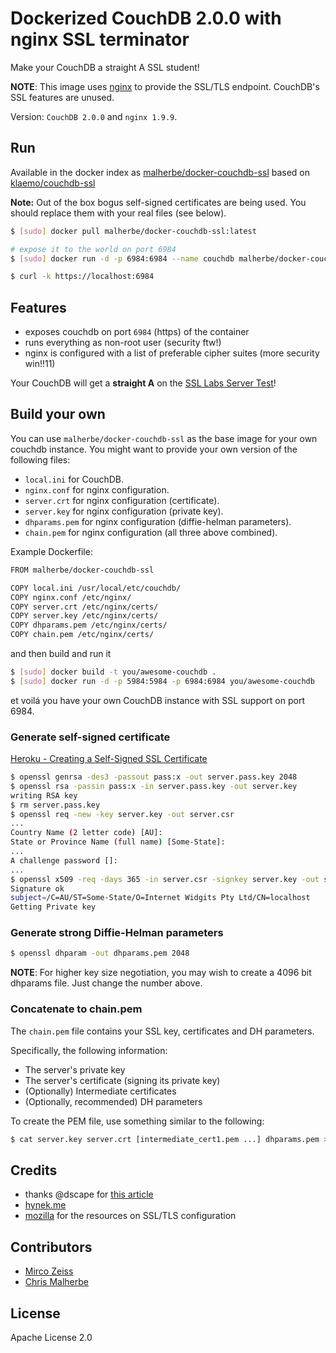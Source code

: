 # Dockerized CouchDB 2.0.0 with nginx SSL terminator

Make your CouchDB a straight A SSL student!

**NOTE**: This image uses [nginx](http://nginx.org/) to provide the SSL/TLS endpoint.  CouchDB's SSL features are unused.

Version: `CouchDB 2.0.0` and `nginx 1.9.9`.

## Run

Available in the docker index as [malherbe/docker-couchdb-ssl](https://hub.docker.com/r/malherbe/docker-couchdb-ssl/)
based on [klaemo/couchdb-ssl](https://hub.docker.com/r/klaemo/couchdb-ssl/)

__Note:__ Out of the box bogus self-signed certificates are being used.
You should replace them with your real files (see below).

```bash
$ [sudo] docker pull malherbe/docker-couchdb-ssl:latest

# expose it to the world on port 6984
$ [sudo] docker run -d -p 6984:6984 --name couchdb malherbe/docker-couchdb-ssl

$ curl -k https://localhost:6984
```

## Features

* exposes couchdb on port `6984` (https) of the container
* runs everything as non-root user (security ftw!)
* nginx is configured with a list of preferable cipher suites (more security win!!11)

Your CouchDB will get a __straight A__ on the [SSL Labs Server Test](https://www.ssllabs.com/ssltest/)!

## Build your own

You can use `malherbe/docker-couchdb-ssl` as the base image for your own couchdb instance.
You might want to provide your own version of the following files:

* `local.ini` for CouchDB.
* `nginx.conf` for nginx configuration.
* `server.crt` for nginx configuration (certificate).
* `server.key` for nginx configuration (private key).
* `dhparams.pem` for nginx configuration (diffie-helman parameters).
* `chain.pem` for nginx configuration (all three above combined).

Example Dockerfile:

```bash
FROM malherbe/docker-couchdb-ssl

COPY local.ini /usr/local/etc/couchdb/
COPY nginx.conf /etc/nginx/
COPY server.crt /etc/nginx/certs/
COPY server.key /etc/nginx/certs/
COPY dhparams.pem /etc/nginx/certs/
COPY chain.pem /etc/nginx/certs/
```

and then build and run it

```bash
$ [sudo] docker build -t you/awesome-couchdb .
$ [sudo] docker run -d -p 5984:5984 -p 6984:6984 you/awesome-couchdb
```

et voilá you have your own CouchDB instance with SSL support on port 6984.

### Generate self-signed certificate

[Heroku - Creating a Self-Signed SSL Certificate](https://devcenter.heroku.com/articles/ssl-certificate-self)

```bash
$ openssl genrsa -des3 -passout pass:x -out server.pass.key 2048
$ openssl rsa -passin pass:x -in server.pass.key -out server.key
writing RSA key
$ rm server.pass.key
$ openssl req -new -key server.key -out server.csr
...
Country Name (2 letter code) [AU]:
State or Province Name (full name) [Some-State]:
...
A challenge password []:
...
$ openssl x509 -req -days 365 -in server.csr -signkey server.key -out server.crt
Signature ok
subject=/C=AU/ST=Some-State/O=Internet Widgits Pty Ltd/CN=localhost
Getting Private key
```

### Generate strong Diffie-Helman parameters

```bash
$ openssl dhparam -out dhparams.pem 2048
```

**NOTE**: For higher key size negotiation, you may wish to create a 4096 bit dhparams file.  Just change the number above.

### Concatenate to chain.pem

The `chain.pem` file contains your SSL key, certificates and DH parameters.

Specifically, the following information:
* The server's private key
* The server's certificate (signing its private key)
* (Optionally) Intermediate certificates
* (Optionally, recommended) DH parameters

To create the PEM file, use something similar to the following:

```sh
$ cat server.key server.crt [intermediate_cert1.pem ...] dhparams.pem > chain.pem
```

## Credits

* thanks @dscape for [this article](https://medium.com/code-adventures/35c45ce2a814)
* [hynek.me](https://hynek.me/articles/hardening-your-web-servers-ssl-ciphers/)
* [mozilla](https://wiki.mozilla.org/Security/Server_Side_TLS) for the resources on SSL/TLS configuration

## Contributors

* [Mirco Zeiss](https://github.com/zemirco)
* [Chris Malherbe](https://github.com/ChrisMalherbe)

## License

Apache License 2.0
